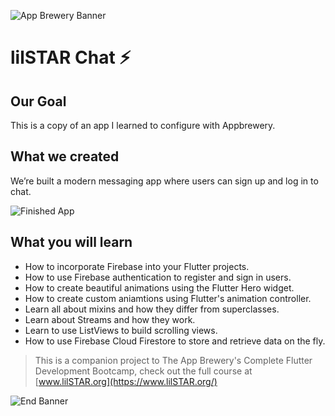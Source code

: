 ![App Brewery Banner](https://github.com/colorofspurge/Images/blob/master/AppBreweryBanner.png)


# lilSTAR Chat ⚡️

## Our Goal

This is a copy of an app I learned to configure with Appbrewery.


## What we created

We’re built a modern messaging app where users can sign up and log in to chat.

![Finished App](https://github.com/colorofspurge/Images/blob/master/flash_chat_flutter_demo.gif)

## What you will learn

- How to incorporate Firebase into your Flutter projects.
- How to use Firebase authentication to register and sign in users.
- How to create beautiful animations using the Flutter Hero widget.
- How to create custom aniamtions using Flutter's animation controller. 
- Learn all about mixins and how they differ from superclasses.
- Learn about Streams and how they work.
- Learn to use ListViews to build scrolling views.
- How to use Firebase Cloud Firestore to store and retrieve data on the fly.



>This is a companion project to The App Brewery's Complete Flutter Development Bootcamp, check out the full course at [www.lilSTAR.org](https://www.lilSTAR.org/)

![End Banner](https://github.com/colorofspurge/Images/blob/master/readme-end-banner.png)
